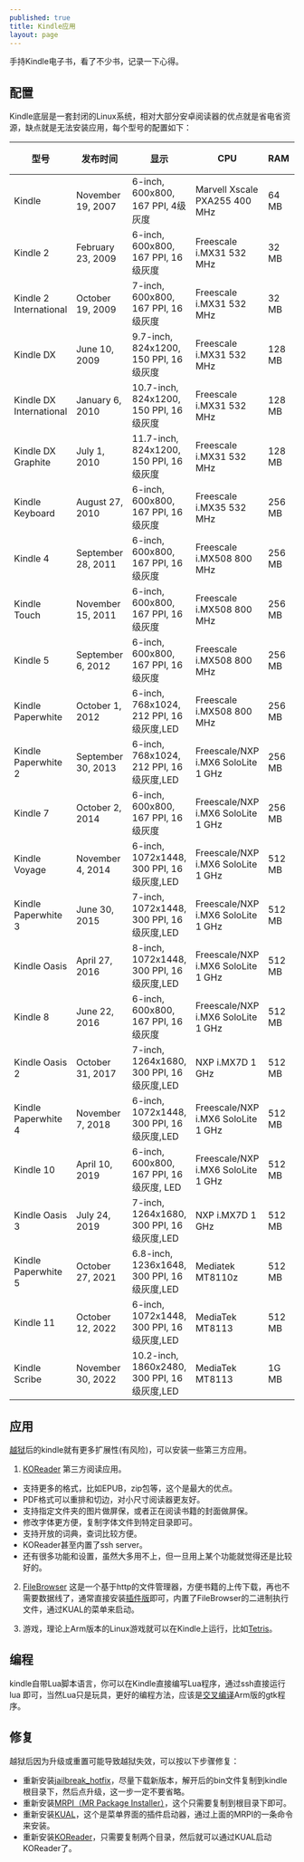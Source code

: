 ```yaml
---
published: true
title: Kindle应用
layout: page
---
```


手持Kindle电子书，看了不少书，记录一下心得。

## 配置

Kindle底层是一套封闭的Linux系统，相对大部分安卓阅读器的优点就是省电省资源，缺点就是无法安装应用，每个型号的配置如下：

| 型号                    | 发布时间           | 显示                                        | CPU                                | RAM    | 存储        | 电池      | 重量  |
| ----------------------- | ------------------ | ------------------------------------------- | ---------------------------------- | ------ | ----------- | --------- | ----- |
| Kindle                  | November 19, 2007  | 6-inch, 600x800, 167 PPI, 4级灰度           | Marvell Xscale PXA255 400 MHz      | 64 MB  | 256 MB      | 1,530 mAh | 290 g |
| Kindle 2                | February 23, 2009  | 6-inch, 600x800, 167 PPI, 16级灰度          | Freescale i.MX31 532 MHz           | 32 MB  | 2 GB        | 1,530 mAh | 290 g |
| Kindle 2 International  | October 19, 2009   | 7-inch, 600x800, 167 PPI, 16级灰度          | Freescale i.MX31 532 MHz           | 32 MB  | 2 GB        | 1,530 mAh | 290 g |
| Kindle DX               | June 10, 2009      | 9.7-inch, 824x1200, 150 PPI, 16级灰度       | Freescale i.MX31 532 MHz           | 128 MB | 4 GB        | 1,530 mAh | 540 g |
| Kindle DX International | January 6, 2010    | 10.7-inch, 824x1200, 150 PPI, 16级灰度      | Freescale i.MX31 532 MHz           | 128 MB | 4 GB        | 1,530 mAh | 540 g |
| Kindle DX Graphite      | July 1, 2010       | 11.7-inch, 824x1200, 150 PPI, 16级灰度      | Freescale i.MX31 532 MHz           | 128 MB | 4 GB        | 1,530 mAh | 540 g |
| Kindle Keyboard         | August 27, 2010    | 6-inch, 600x800, 167 PPI, 16级灰度          | Freescale i.MX35 532 MHz           | 256 MB | 4 GB        | 1,750 mAh | 250 g |
| Kindle 4                | September 28, 2011 | 6-inch, 600x800, 167 PPI, 16级灰度          | Freescale i.MX508 800 MHz          | 256 MB | 2 GB        | 890 mAh   | 170 g |
| Kindle Touch            | November 15, 2011  | 6-inch, 600x800, 167 PPI, 16级灰度          | Freescale i.MX508 800 MHz          | 256 MB | 4 GB        | 1,420 mAh | 220 g |
| Kindle 5                | September 6, 2012  | 6-inch, 600x800, 167 PPI, 16级灰度          | Freescale i.MX508 800 MHz          | 256 MB | 2 GB        | 890 mAh   | 170 g |
| Kindle Paperwhite       | October 1, 2012    | 6-inch, 768x1024, 212 PPI, 16级灰度,LED     | Freescale i.MX508 800 MHz          | 256 MB | 4 GB        | 1,420 mAh | 220 g |
| Kindle Paperwhite 2     | September 30, 2013 | 6-inch, 768x1024, 212 PPI, 16级灰度,LED     | Freescale/NXP i.MX6 SoloLite 1 GHz | 256 MB | 2 GB        | 2,420 mAh | 220 g |
| Kindle 7                | October 2, 2014    | 6-inch, 600x800, 167 PPI, 16级灰度          | Freescale/NXP i.MX6 SoloLite 1 GHz | 256 MB | 4 GB        | 890 mAh   | 190 g |
| Kindle Voyage           | November 4, 2014   | 6-inch, 1072x1448, 300 PPI, 16级灰度,LED    | Freescale/NXP i.MX6 SoloLite 1 GHz | 512 MB | 4 GB        | 1,320mAh  | 190 g |
| Kindle Paperwhite 3     | June 30, 2015      | 7-inch, 1072x1448, 300 PPI, 16级灰度,LED    | Freescale/NXP i.MX6 SoloLite 1 GHz | 512 MB | 4 GB        | 1,420 mAh | 220 g |
| Kindle Oasis            | April 27, 2016     | 8-inch, 1072x1448, 300 PPI, 16级灰度,LED    | Freescale/NXP i.MX6 SoloLite 1 GHz | 512 MB | 4 GB        | 1,535 mAh | 130 g |
| Kindle 8                | June 22, 2016      | 6-inch, 600x800, 167 PPI, 16级灰度          | Freescale/NXP i.MX6 SoloLite 1 GHz | 512 MB | 4 GB        | 890 mAh   | 160 g |
| Kindle Oasis 2          | October 31, 2017   | 7-inch, 1264x1680, 300 PPI, 16级灰度,LED    | NXP i.MX7D 1 GHz                   | 512 MB | 8/32 GB     | 1,000 mAh | 190 g |
| Kindle Paperwhite 4     | November 7, 2018   | 6-inch, 1072x1448, 300 PPI, 16级灰度,LED    | Freescale/NXP i.MX6 SoloLite 1 GHz | 512 MB | 8/32 GB     | 1,500 mAh | 190 g |
| Kindle 10               | April 10, 2019     | 6-inch, 600x800, 167 PPI, 16级灰度, LED     | Freescale/NXP i.MX6 SoloLite 1 GHz | 512 MB | 8 GB        | 1,040 mAh | 170 g |
| Kindle Oasis 3          | July 24, 2019      | 7-inch, 1264x1680, 300 PPI, 16级灰度,LED    | NXP i.MX7D 1 GHz                   | 512 MB | 8/32 GB     | 1,130 mAh | 190 g |
| Kindle Paperwhite 5     | October 27, 2021   | 6.8-inch, 1236x1648, 300 PPI, 16级灰度,LED  | Mediatek MT8110z                   | 512 MB | 8/16 GB     | 1,700 mAh | 210 g |
| Kindle 11               | October 12, 2022   | 6-inch, 1072x1448, 300 PPI, 16级灰度,LED    | MediaTek MT8113                    | 512 MB | 16 GB       | 1,040 mAh | 158 g |
| Kindle Scribe           | November 30, 2022  | 10.2-inch, 1860x2480, 300 PPI, 16级灰度,LED | MediaTek MT8113                    | 1G MB  | 16/32/64 GB | 3,000 mAh | 430 g |

## 应用

[越狱](https://www.epubor.com/how-to-jailbreak-kindle-paperwhite.html)后的kindle就有更多扩展性(有风险)，可以安装一些第三方应用。

1. [KOReader](https://github.com/koreader/koreader) 第三方阅读应用。
* 支持更多的格式，比如EPUB，zip包等，这个是最大的优点。
* PDF格式可以重排和切边，对小尺寸阅读器更友好。
* 支持指定文件夹的图片做屏保，或者正在阅读书籍的封面做屏保。
* 修改字体更方便，复制字体文件到特定目录即可。
* 支持开放的词典，查词比较方便。
* KOReader甚至内置了ssh server。
* 还有很多功能和设置，虽然大多用不上，但一旦用上某个功能就觉得还是比较好的。

2. [FileBrowser](https://github.com/filebrowser/filebrowser) 这是一个基于http的文件管理器，方便书籍的上传下载，再也不需要数据线了，通常直接安装[插件版](https://github.com/ngxson/hobby-kindle-http-file-server)即可，内置了FileBrowser的二进制执行文件，通过KUAL的菜单来启动。

3. 游戏，理论上Arm版本的Linux游戏就可以在Kindle上运行，比如[Tetris](https://github.com/xfangfang/gtktetris_kindle)。


## 编程
kindle自带Lua脚本语言，你可以在Kindle直接编写Lua程序，通过ssh直接运行lua
即可，当然Lua只是玩具，更好的编程方法，应该是[交叉编译](https://www.mobileread.com/forums/showthread.php?t=189372)Arm版的gtk程序。

## 修复

越狱后因为升级或重置可能导致越狱失效，可以按以下步骤修复：

* 重新安装[jailbreak_hotfix](https://www.mobileread.com/forums/showthread.php?t=225030)，尽量下载新版本，解开后的bin文件复制到kindle根目录下，然后点升级，这一步一定不要省略。
* 重新安装[MRPI（MR Package Installer）](https://www.mobileread.com/forums/showthread.php?t=225030)，这个只需要复制到根目录下即可。
* 重新安装[KUAL](https://www.mobileread.com/forums/showthread.php?t=225030)，这个是菜单界面的插件启动器，通过上面的MRPI的一条命令来安装。
* 重新安装[KOReader](https://github.com/koreader/koreader/wiki/%E5%9C%A8Kindle%E4%B8%8A%E5%AE%89%E8%A3%85%E5%92%8C%E8%BF%90%E8%A1%8CKOReader)，只需要复制两个目录，然后就可以通过KUAL启动KOReader了。
